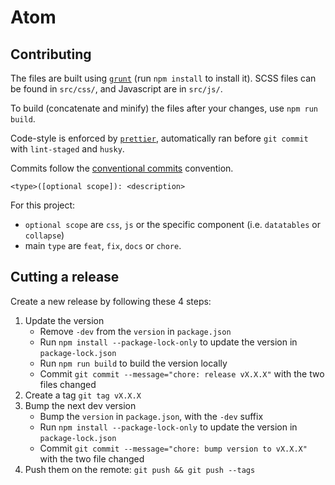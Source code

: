 # Atom

## Contributing

The files are built using [`grunt`](https://gruntjs.com/) (run `npm install` to install it). SCSS files can be found in `src/css/`, and Javascript are in `src/js/`.

To build (concatenate and minify) the files after your changes, use `npm run build`.

Code-style is enforced by [`prettier`](https://prettier.io), automatically ran before `git commit` with `lint-staged` and `husky`.

Commits follow the [conventional commits](https://www.conventionalcommits.org/) convention.

```
<type>([optional scope]): <description>
```

For this project:

- `optional scope` are `css`, `js` or the specific component (i.e. `datatables` or `collapse`)
- main `type` are `feat`, `fix`, `docs` or `chore`.

## Cutting a release

Create a new release by following these 4 steps:

1. Update the version
   - Remove `-dev` from the `version` in `package.json`
   - Run `npm install --package-lock-only` to update the version in `package-lock.json`
   - Run `npm run build` to build the version locally
   - Commit `git commit --message="chore: release vX.X.X"` with the two files changed
2. Create a tag `git tag vX.X.X`
3. Bump the next dev version
   - Bump the `version` in `package.json`, with the `-dev` suffix
   - Run `npm install --package-lock-only` to update the version in `package-lock.json`
   - Commit `git commit --message="chore: bump version to vX.X.X"` with the two file changed
4. Push them on the remote: `git push && git push --tags`

